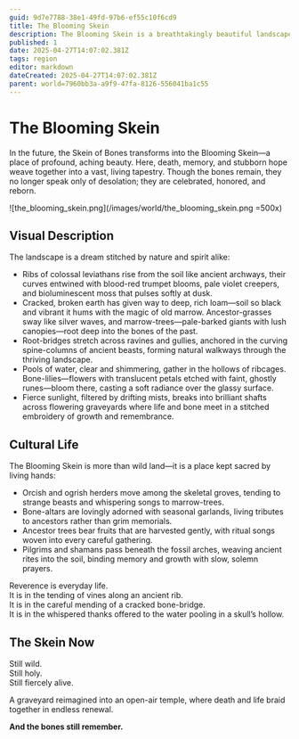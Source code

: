 ```yaml
---
guid: 9d7e7788-38e1-49fd-97b6-ef55c10f6cd9
title: The Blooming Skein
description: The Blooming Skein is a breathtakingly beautiful landscape where life and memory intertwine with the skeletal remains of colossal beasts, creating a sacred and eternally renewing ecosystem.
published: 1
date: 2025-04-27T14:07:02.381Z
tags: region
editor: markdown
dateCreated: 2025-04-27T14:07:02.381Z
parent: world=7960bb3a-a9f9-47fa-8126-556041ba1c55
---
```


# The Blooming Skein

In the future, the Skein of Bones transforms into the Blooming Skein—a place of profound, aching beauty. Here, death, memory, and stubborn hope weave together into a vast, living tapestry. Though the bones remain, they no longer speak only of desolation; they are celebrated, honored, and reborn.

![the_blooming_skein.png](/images/world/the_blooming_skein.png =500x)

## Visual Description

The landscape is a dream stitched by nature and spirit alike:

- Ribs of colossal leviathans rise from the soil like ancient archways, their curves entwined with blood-red trumpet blooms, pale violet creepers, and bioluminescent moss that pulses softly at dusk.
- Cracked, broken earth has given way to deep, rich loam—soil so black and vibrant it hums with the magic of old marrow. Ancestor-grasses sway like silver waves, and marrow-trees—pale-barked giants with lush canopies—root deep into the bones of the past.
- Root-bridges stretch across ravines and gullies, anchored in the curving spine-columns of ancient beasts, forming natural walkways through the thriving landscape.
- Pools of water, clear and shimmering, gather in the hollows of ribcages. Bone-lilies—flowers with translucent petals etched with faint, ghostly runes—bloom there, casting a soft radiance over the glassy surface.
- Fierce sunlight, filtered by drifting mists, breaks into brilliant shafts across flowering graveyards where life and bone meet in a stitched embroidery of growth and remembrance.

## Cultural Life

The Blooming Skein is more than wild land—it is a place kept sacred by living hands:

- Orcish and ogrish herders move among the skeletal groves, tending to strange beasts and whispering songs to marrow-trees.
- Bone-altars are lovingly adorned with seasonal garlands, living tributes to ancestors rather than grim memorials.
- Ancestor trees bear fruits that are harvested gently, with ritual songs woven into every careful gathering.
- Pilgrims and shamans pass beneath the fossil arches, weaving ancient rites into the soil, binding memory and growth with slow, solemn prayers.

Reverence is everyday life.  
It is in the tending of vines along an ancient rib.  
It is in the careful mending of a cracked bone-bridge.  
It is in the whispered thanks offered to the water pooling in a skull’s hollow.

## The Skein Now

Still wild.  
Still holy.  
Still fiercely alive.

A graveyard reimagined into an open-air temple, where death and life braid together in endless renewal.

**And the bones still remember.**
